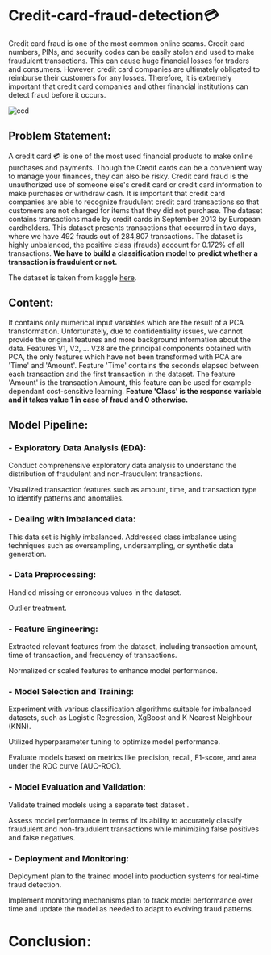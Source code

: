 # Credit-card-fraud-detection💳
Credit card fraud is one of the most common online scams. Credit card numbers, PINs, and security codes can be easily stolen and used to make fraudulent transactions. This can cause huge financial losses for traders and consumers. However, credit card companies are ultimately obligated to reimburse their customers for any losses. Therefore, it is extremely important that credit card companies and other financial institutions can detect fraud before it occurs.

![ccd](https://github.com/ishagoel840/Credit-card-fraud-detection/assets/163164421/f66f76e4-15b3-4cc2-8aee-991923e1bed6)


## Problem Statement:
A credit card 💳 is one of the most used financial products to make online purchases and payments. Though the Credit cards can be a convenient way to manage your finances, they can also be risky. Credit card fraud is the unauthorized use of someone else's credit card or credit card information to make purchases or withdraw cash.
It is important that credit card companies are able to recognize fraudulent credit card transactions so that customers are not charged for items that they did not purchase. 
The dataset contains transactions made by credit cards in September 2013 by European cardholders. This dataset presents transactions that occurred in two days, where we have 492 frauds out of 284,807 transactions. The dataset is highly unbalanced, the positive class (frauds) account for 0.172% of all transactions.
**We have to build a classification model to predict whether a transaction is fraudulent or not.**

The dataset is taken from kaggle [here](https://www.kaggle.com/datasets/mlg-ulb/creditcardfraud).

## Content:
It contains only numerical input variables which are the result of a PCA transformation. Unfortunately, due to confidentiality issues, we cannot provide the original features and more background information about the data. Features V1, V2, … V28 are the principal components obtained with PCA, the only features which have not been transformed with PCA are 'Time' and 'Amount'. Feature 'Time' contains the seconds elapsed between each transaction and the first transaction in the dataset. The feature 'Amount' is the transaction Amount, this feature can be used for example-dependant cost-sensitive learning. **Feature 'Class' is the response variable and it takes value 1 in case of fraud and 0 otherwise.**

## Model Pipeline:
### - Exploratory Data Analysis (EDA):

Conduct comprehensive exploratory data analysis to understand the distribution of fraudulent and non-fraudulent transactions.

Visualized transaction features such as amount, time, and transaction type to identify patterns and anomalies.

### - Dealing with Imbalanced data: 
This data set is highly imbalanced. Addressed class imbalance using techniques such as oversampling, undersampling, or synthetic data generation.

### - Data Preprocessing:

Handled missing or erroneous values in the dataset.

Outlier treatment.

### - Feature Engineering:

Extracted relevant features from the dataset, including transaction amount, time of transaction, and frequency of transactions.

Normalized or scaled features to enhance model performance.

### - Model Selection and Training:

Experiment with various classification algorithms suitable for imbalanced datasets, such as Logistic Regression, XgBoost and K Nearest Neighbour (KNN).

Utilized  hyperparameter tuning to optimize model performance.

Evaluate models based on metrics like precision, recall, F1-score, and area under the ROC curve (AUC-ROC).
### - Model Evaluation and Validation:

Validate trained models using a separate test dataset .

Assess model performance in terms of its ability to accurately classify fraudulent and non-fraudulent transactions while minimizing false positives and false negatives.

### - Deployment and Monitoring:

Deployment plan to the trained model into production systems for real-time fraud detection.

Implement monitoring mechanisms plan to track model performance over time and update the model as needed to adapt to evolving fraud patterns.

# Conclusion:

